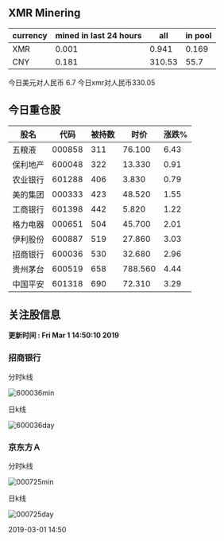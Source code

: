 ## XMR Minering

|currency|mined in last 24 hours|all|in pool|
|---|---|---|---|
|XMR|0.001|0.941|0.169|
|CNY|0.181|310.53|55.7|

今日美元对人民币 6.7	今日xmr对人民币330.05


## 今日重仓股 

|股名|代码|被持数|时价|涨跌%|
|---|---|---|---|---|
|五粮液|000858|311|76.100|6.43|
|保利地产|600048|322|13.330|0.91|
|农业银行|601288|406|3.830|0.79|
|美的集团|000333|423|48.520|1.55|
|工商银行|601398|442|5.820|1.22|
|格力电器|000651|504|45.700|2.01|
|伊利股份|600887|519|27.860|3.03|
|招商银行|600036|530|32.680|2.96|
|贵州茅台|600519|658|788.560|4.44|
|中国平安|601318|690|72.310|3.29|

## 关注股信息
**更新时间 : Fri Mar  1 14:50:10 2019**
### 招商银行 
分时k线

![600036min](http://image.sinajs.cn/newchart/min/n/sh600036.gif)

日k线

![600036day](http://image.sinajs.cn/newchart/daily/n/sh600036.gif)

### 京东方Ａ 
分时k线

![000725min](http://image.sinajs.cn/newchart/min/n/sz000725.gif)

日k线

![000725day](http://image.sinajs.cn/newchart/daily/n/sz000725.gif)

2019-03-01 14:50